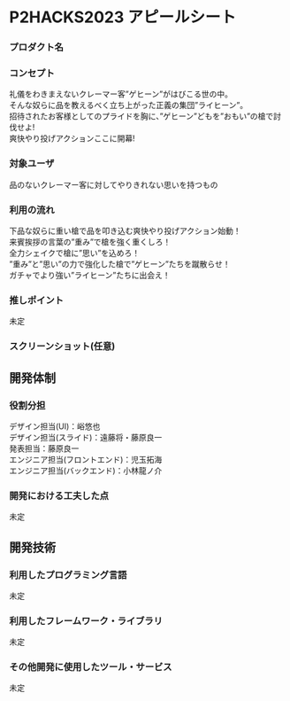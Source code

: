 # P2HACKS2023 アピールシート 
### プロダクト名  



### コンセプト  
礼儀をわきまえないクレーマー客”ゲヒーン”がはびこる世の中。  
そんな奴らに品を教えるべく立ち上がった正義の集団”ライヒーン”。  
招待されたお客様としてのプライドを胸に、”ゲヒーン”どもを”おもい”の槍で討伐せよ!  
爽快やり投げアクションここに開幕!      

### 対象ユーザ  
品のないクレーマー客に対してやりきれない思いを持つもの   

### 利用の流れ  
下品な奴らに重い槍で品を叩き込む爽快やり投げアクション始動！  
来賓挨拶の言葉の”重み”で槍を強く重くしろ！  
全力シェイクで槍に”思い”を込めろ！  
”重み”と”思い”の力で強化した槍で”ゲヒーン”たちを蹴散らせ！  
ガチャでより強い”ライヒーン”たちに出会え！  

### 推しポイント  
未定  

### スクリーンショット(任意)  

## 開発体制  

### 役割分担  
デザイン担当(UI)：峪悠也  
デザイン担当(スライド)：遠藤将・藤原良一  
発表担当：藤原良一  
エンジニア担当(フロントエンド)：児玉拓海  
エンジニア担当(バックエンド)：小林龍ノ介  
  

### 開発における工夫した点  
未定  

## 開発技術 

### 利用したプログラミング言語  
未定  

### 利用したフレームワーク・ライブラリ  
未定  

### その他開発に使用したツール・サービス
未定  
